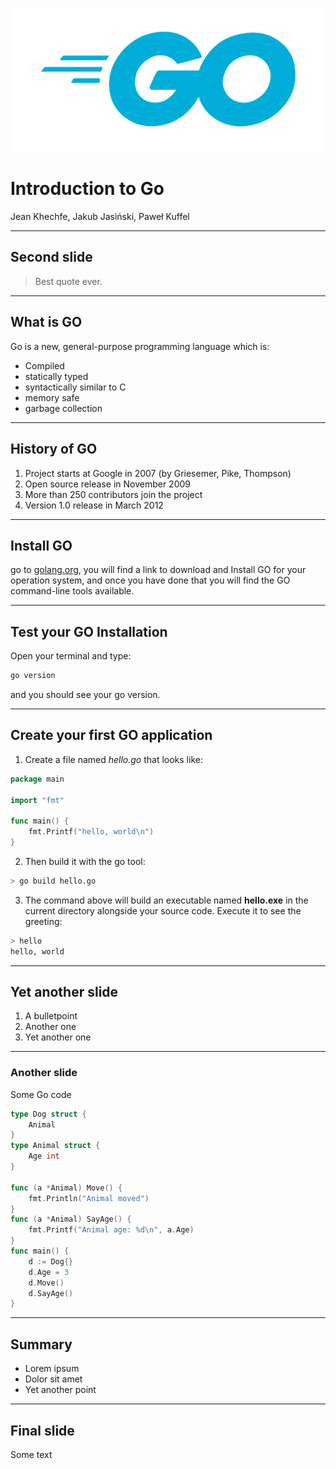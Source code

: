 ![Go logo](images/go-logo.png)

# Introduction to Go

Jean Khechfe, Jakub Jasiński, Paweł Kuffel

---

<!-- .slide: data-background="images/slide-background/slide-background.jpg" -->

## Second slide <!-- .element: class="dark_back" -->

> Best quote ever. <!-- .element: class="dark_back" -->

---

<!-- .slide: class="text-left" -->
## What is GO

Go is a new, general-purpose programming language which is:
* Compiled
* statically typed
* syntactically similar to C
* memory safe
* garbage collection
<!-- you can add more -->

---

<!-- .slide: class="text-left" -->
## History of GO

1. Project starts at Google in 2007 (by Griesemer, Pike, Thompson)
2. Open source release in November 2009
3. More than 250 contributors join the project
4. Version 1.0 release in March 2012

---

<!-- .slide: class="text-left" -->
## Install GO

go to [golang.org](https://golang.org), you will find a link to download and Install GO for your operation system, and once you have done that you will find the GO command-line tools available.

---

<!-- .slide: class="text-left" -->
## Test your GO Installation

Open your terminal and type:
```bash
go version  
```
and you should see your go version.

---

<!-- .slide: class="text-left" -->
## Create your first GO application

1. Create a file named *hello.go* that looks like:

```go
package main

import "fmt"

func main() {
	fmt.Printf("hello, world\n")
}
```

2. Then build it with the go tool:

```bash
> go build hello.go
```

3. The command above will build an executable named **hello.exe** in the current directory alongside your source code. Execute it to see the greeting:

```bash
> hello
hello, world
```

---

## Yet another slide

1. A bulletpoint
2. Another one
3. Yet another one

---

### Another slide

Some Go code

```go
type Dog struct {
	Animal
}
type Animal struct {
	Age int
}

func (a *Animal) Move() {
	fmt.Println("Animal moved")
}
func (a *Animal) SayAge() {
	fmt.Printf("Animal age: %d\n", a.Age)
}
func main() {
	d := Dog{}
	d.Age = 3
	d.Move()
	d.SayAge()
}
```

---

## Summary

-   Lorem ipsum <!-- .element: class="fragment" data-fragment-index="1" -->
-   Dolor sit amet <!-- .element: class="fragment" data-fragment-index="2" -->
-   Yet another point <!-- .element: class="fragment" data-fragment-index="3" -->

---

## Final slide

Some text

<style>
::selection {
    background: #02283e;
}
.reveal {
    font-size: 30px;
}
.reveal p {
    font-size: 0.8em;
}
.dark_back {
  background-color: rgba(0, 0, 0, 0.9);
  color: #fff;
  padding: 20px;
}
.text-left {
	text-align: left;
}
</style>
